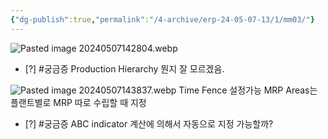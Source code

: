 ```yaml
---
{"dg-publish":true,"permalink":"/4-archive/erp-24-05-07-13/1/mm03/"}
---
```


![Pasted image 20240507142804.webp](/img/user/4.%20Archive/ERP%EA%B5%90%EC%9C%A1(24.05.07~13)/1%EC%9D%BC%EC%B0%A8%20%ED%95%98%EC%9C%84%EB%AC%B8%EC%84%9C/Pasted%20image%2020240507142804.webp)
- [?] #궁금증 Production Hierarchy 뭔지 잘 모르겠음.

![Pasted image 20240507143837.webp](/img/user/4.%20Archive/ERP%EA%B5%90%EC%9C%A1(24.05.07~13)/1%EC%9D%BC%EC%B0%A8%20%ED%95%98%EC%9C%84%EB%AC%B8%EC%84%9C/Pasted%20image%2020240507143837.webp)
Time Fence 설정가능
MRP Areas는 플랜트별로 MRP 따로 수립할 때 지정
- [?] #궁금증 ABC indicator 계산에 의해서 자동으로 지정 가능할까?


